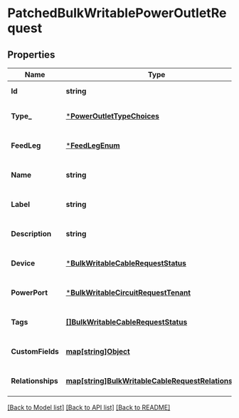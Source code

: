 # PatchedBulkWritablePowerOutletRequest

## Properties
Name | Type | Description | Notes
------------ | ------------- | ------------- | -------------
**Id** | **string** |  | [default to null]
**Type_** | [***PowerOutletTypeChoices**](PowerOutletTypeChoices.md) |  | [optional] [default to null]
**FeedLeg** | [***FeedLegEnum**](FeedLegEnum.md) |  | [optional] [default to null]
**Name** | **string** |  | [optional] [default to null]
**Label** | **string** | Physical label | [optional] [default to null]
**Description** | **string** |  | [optional] [default to null]
**Device** | [***BulkWritableCableRequestStatus**](BulkWritableCableRequest_status.md) |  | [optional] [default to null]
**PowerPort** | [***BulkWritableCircuitRequestTenant**](BulkWritableCircuitRequest_tenant.md) |  | [optional] [default to null]
**Tags** | [**[]BulkWritableCableRequestStatus**](BulkWritableCableRequest_status.md) |  | [optional] [default to null]
**CustomFields** | [**map[string]Object**](.md) |  | [optional] [default to null]
**Relationships** | [**map[string]BulkWritableCableRequestRelationships**](BulkWritableCableRequest_relationships.md) |  | [optional] [default to null]

[[Back to Model list]](../README.md#documentation-for-models) [[Back to API list]](../README.md#documentation-for-api-endpoints) [[Back to README]](../README.md)

